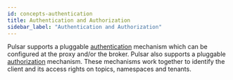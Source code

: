 ```yaml
---
id: concepts-authentication
title: Authentication and Authorization
sidebar_label: "Authentication and Authorization"
---
```


Pulsar supports a pluggable [authentication](security-overview.md) mechanism which can be configured at the proxy and/or the broker. Pulsar also supports a pluggable [authorization](security-authorization) mechanism. These mechanisms work together to identify the client and its access rights on topics, namespaces and tenants.

